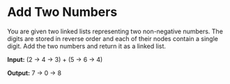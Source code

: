 Add Two Numbers
===============
You are given two linked lists representing two non-negative numbers.
The digits are stored in reverse order and each of their nodes contain a single digit.
Add the two numbers and return it as a linked list.

**Input:** (2 -> 4 -> 3) + (5 -> 6 -> 4)

**Output:** 7 -> 0 -> 8

